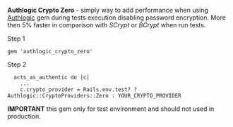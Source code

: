 **Authlogic Crypto Zero** - simply way to add performance when using 
[Authlogic](https://github.com/binarylogic/authlogic) gem
during tests execution disabling password encryption. More then 5% faster in comparison with *SCrypt* or *BCrypt* when run tests.

Step 1
```
gem 'authlogic_crypto_zero'
```

Step 2
```
  acts_as_authentic do |c|
    ...
    c.crypto_provider = Rails.env.test? ? Authlogic::CryptoProviders::Zero : YOUR_CRYPTO_PROVIDER
```
**IMPORTANT** this gem only for test environment and should not used in production.
